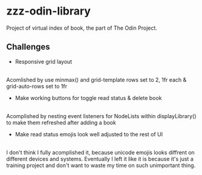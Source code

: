 # zzz-odin-library

Project of virtual index of book, the part of The Odin Project.

## Challenges

- Responsive grid layout
<br>
Acomlished by use minmax() and grid-template rows set to 2, 1fr each & grid-auto-rows set to 1fr
<br>

- Make working buttons for toggle read status & delete book
<br>
Acomplished by nesting event listeners for NodeLists within displayLibrary() to make them refreshed after adding a book
<br>

- Make read status emojis look well adjusted to the rest of UI
<br>
I don't think I fully acomplished it, because unicode emojis looks diffrent on different devices and systems. Eventually I left it like it is because it's just a training project and don't want to waste my time on such unimportant thing.